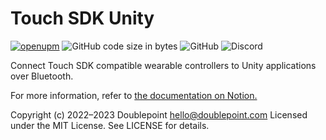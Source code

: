 # Touch SDK Unity

[![openupm](https://img.shields.io/npm/v/io.port6.sdk?label=openupm&registry_uri=https://package.openupm.com)](https://openupm.com/packages/io.port6.sdk/)
![GitHub code size in bytes](https://img.shields.io/github/languages/code-size/doublepointlab/touch-sdk-unity)
![GitHub](https://img.shields.io/github/license/doublepointlab/touch-sdk-unity)
![Discord](https://img.shields.io/discord/869474617729875998)

Connect Touch SDK compatible wearable controllers to Unity applications over Bluetooth.

For more information, refer to [the documentation on Notion.](https://port6.notion.site/Installing-Touch-SDK-for-Unity-9e636b44eaa84a39b2c21065a62c221e)

Copyright (c) 2022–2023 Doublepoint <hello@doublepoint.com>
Licensed under the MIT License. See LICENSE for details.
